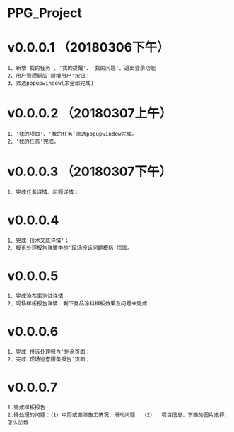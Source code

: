 # PPG_Project

# v0.0.0.1  （20180306下午）
    1、新增'我的任务'、'我的提醒'、'我的问题'、退出登录功能
    2、用户管理新加'新增用户'按钮；
    3、筛选popupwindow(未全部完成)

# v0.0.0.2  （20180307上午）
    1、'我的项目'、'我的任务'筛选popupwindow完成。
    2、'我的任务'完成。

# v0.0.0.3  （20180307下午）
    1、完成任务详情、问题详情；
# v0.0.0.4
    1、完成'技术交底详情'；
    2、投诉处理报告详情中的'现场投诉问题概括'页面。
# v0.0.0.5
    1、完成涂布率测试详情
    2、现场样板报告详情，剩下竞品涂料样板效果及问题未完成
# v0.0.0.6
    1、完成'投诉处理报告'剩余页面；
    2、完成'现场巡查服务报告'页面；

# v0.0.0.7
    1.完成样板报告
    2.待处理的问题：（1）中层或面漆施工情况，滑动问题  （2）  项目信息，下面的图片选择，怎么加载
